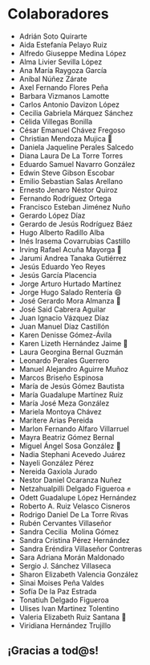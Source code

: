 # Colaboradores

* Adrián Soto Quirarte 
* Aida Estefanía Pelayo Ruiz
* Alfredo Giuseppe Medina López
* Alma Livier Sevilla López
* Ana María Raygoza García
* Aníbal Núñez Zárate 
* Axel Fernando Flores Peña 
* Barbara Vizmanos Lamotte
* Carlos Antonio Davizon López
* Cecilia Gabriela Márquez Sánchez
* Célida Villegas Bonilla
* César Emanuel Chávez Fregoso
* Christian Mendoza Mujica :cactus:
* Daniela Jaqueline Perales Salcedo
* Diana Laura De La Torre Torres
* Eduardo Samuel Navarro González
* Edwin Steve Gibson Escobar
* Emilio Sebastian Salas Arellano 
* Ernesto Jenaro Néstor Quiroz
* Fernando Rodríguez Ortega 
* Francisco Esteban Jiménez Nuño
* Gerardo López Díaz
* Gerardo de Jesús Rodríguez Báez
* Hugo Alberto Radillo Alba
* Inés Irasema Covarrubias Castillo
* Irving Rafael Acuña Mayorga :dog:
* Jarumi Andrea Tanaka Gutiérrez 
* Jesús Eduardo Yeo Reyes 
* Jesús García Placencia
* Jorge Arturo Hurtado Martínez
* Jorge Hugo Salado Rentería :smile:
* José Gerardo Mora Almanza :rocket:
* José Said Cabrera Aguilar
* Juan Ignacio Vázquez Díaz 
* Juan Manuel Díaz Castillón
* Karen Denisse Gómez-Ávila
* Karen Lizeth Hernández Jaime :cherry_blossom:
* Laura Georgina Bernal Guzmán
* Leonardo Perales Guerrero
* Manuel Alejandro Aguirre Muñoz 
* Marcos Briseño Espinosa
* María de Jesús Gómez Bautista
* María Guadalupe Martínez Ruiz 
* María José Meza González
* Mariela Montoya Chávez
* Maritere Arias Pereida
* Marlon Fernando Alfaro Villarruel
* Mayra Beatriz Gómez Bernal
* Miguel Ángel Sosa González :imp:
* Nadia Stephani Acevedo Juárez 
* Nayeli González Pérez
* Nereida Gaxiola Jurado
* Nestor Daniel Ocaranza Nuñez
* Netzahualpilli Delgado Figueroa :fist:
* Odett Guadalupe López Hernández
* Roberto A. Ruiz Velasco Cisneros
* Rodrigo Daniel De La Torre Rivas
* Rubén Cervantes Villaseñor
* Sandra Cecilia  Molina Gómez
* Sandra Cristina Pérez Hernández
* Sandra Eréndira Villaseñor Contreras
* Sara Adriana Morán Maldonado
* Sergio J. Sánchez Villaseca
* Sharon Elizabeth Valencia González
* Sinai Moises Peña Valdes 
* Sofía De la Paz Estrada
* Tonatiuh Delgado Figueroa
* Ulises Ivan Martinez Tolentino
* Valeria Elizabeth Ruiz Santana :green_heart:
* Viridiana Hernández Trujillo


## ¡Gracias a tod@s!
